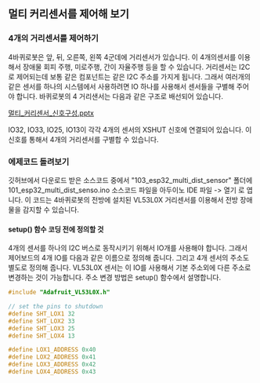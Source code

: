 ## 멀티 커리센서를 제어해 보기 

### 4개의 거리센서를 제어하기 
4바퀴로봇은 앞, 뒤, 오른쪽, 왼쪽 4군데에 거리센서가 있습니다. 이 4개의센서를 이용해서 장애물 회피 주행, 미로주행, 간이 자율주행 등을 할 수 있습니다. 거리센서는 I2C로 제어되는데 보통 같은 컴포넌트는 같은 I2C 주소를 가지게 됩니다. 그래서 여러개의 같은 센서를 하나의 시스템에서 사용하려면 IO 하나를 사용해서 센서들을 구별해 주어야 합니다. 바퀴로봇의 4 거리샌서는 다음과 같은 구조로 배선되어 있습니다. 

[멀티_커리센서_신호구성.pptx](https://github.com/JD-edu/JD_robot_platform/files/12385181/_._.pptx)

IO32, IO33, IO25, IO13이 각각 4개의 센서의 XSHUT 신호에 연결되어 있습니다. 이 신호를 통해서 4개의 거리센서를 구별합 수 있습니다. 

### 에제코드 돌려보기 
깃허브에서 다운로드 받은 소스코드 중에서 "103_esp32_multi_dist_sensor" 폴더에 101_esp32_multi_dist_senso.ino 소스코드 파일을 아두이노 IDE 파일 -> 열기 로 엽니다. 이 코드는 4바퀴로봇의 전방에 설치된 VL53L0X 거리센서를 이용해서 전방 장애물을 감지할 수 있습니다.

#### setup() 함수 코딩 전에 정의할 것  

4개의 센서를 하나의 I2C 버스로 동작시키기 위해서 IO개를 사용해야 합니다. 그래서 제어보드의 4개 IO를 다음과 같은 이름으로 정의해 줍니다. 그리고 4개 센서의 주소도 별도로 정의해 줍니다. VL53L0X 센서는 이 IO를 사용해서 기본 주소외에 다른 주소로 변경하는 것이 가능합니다. 주소 변경 방법은 setup() 함수에서 설명합니다.  

```C
#include "Adafruit_VL53L0X.h"

// set the pins to shutdown
#define SHT_LOX1 32
#define SHT_LOX2 33
#define SHT_LOX3 25
#define SHT_LOX4 13

#define LOX1_ADDRESS 0x40
#define LOX2_ADDRESS 0x41
#define LOX3_ADDRESS 0x42
#define LOX4_ADDRESS 0x43
```


